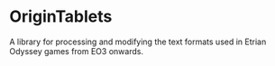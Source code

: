 # OriginTablets
A library for processing and modifying the text formats used in Etrian Odyssey games from EO3 onwards.
